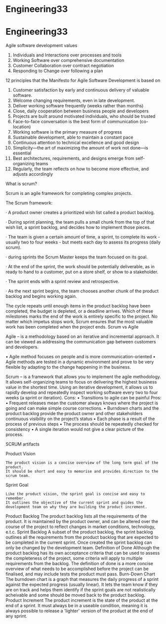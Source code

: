 # Engineering33

# Engineering33


Agile software development values

1) Individuals and Interactions over processes and tools
2) Working Software over comprehensive documentation
3) Customer Collaboration over contract negotiation
4) Responding to Change over following a plan


12 principles that the Manifesto for Agile Software Development is based on

1) Customer satisfaction by early and continuous delivery of valuable software.
2) Welcome changing requirements, even in late development.
3) Deliver working software frequently (weeks rather than months)
4) Close, daily cooperation between business people and developers
5) Projects are built around motivated individuals, who should be trusted
6) Face-to-face conversation is the best form of communication (co-location)
7) Working software is the primary measure of progress
8) Sustainable development, able to maintain a constant pace
9) Continuous attention to technical excellence and good design
10) Simplicity—the art of maximizing the amount of work not done—is essential
11) Best architectures, requirements, and designs emerge from self-organizing teams
12) Regularly, the team reflects on how to become more effective, and adjusts accordingly

What is scrum?

Scrum is an agile framework for completing complex projects.

The Scrum framework:

  · A product owner creates a prioritized wish list called a product backlog.

  · During sprint planning, the team pulls a small chunk from the top of that wish list, a sprint backlog, and decides how to implement those pieces.

  · The team is given a certain amount of time, a sprint, to complete its work - usually two to four weeks - but meets each day to assess its progress (daily scrum).

  · during sprints the Scrum Master keeps the team focused on its goal.

  · At the end of the sprint, the work should be potentially deliverable, as in ready to hand to a customer, put on a store shelf, or show to a stakeholder.

  · The sprint ends with a sprint review and retrospective.

  · As the next sprint begins, the team chooses another chunk of the product backlog and begins working again. 

The cycle repeats until enough items in the product backlog have been completed, the budget is depleted, or a deadline arrives. Which of these milestones marks the end of the work is entirely specific to the project. No matter which impetus stops work, Scrum ensures that the most valuable work has been completed when the project ends.
Scrum vs Agile

Agile – is a methodology based on an iterative and incremental approach. 
It can be viewed as addressing the communication gap between customers 
and developers.

•	Agile method focuses on people and is more 
communication-oriented
•	Agile methods are tested in a dynamic environment and prove to 
be very flexible by adapting to the change happening in the business.

Scrum – is a framework that allows you to implement the agile 
methodology. It allows self-organizing teams to focus on delivering the 
highest business value in the shortest time. Using an iterative 
development, it allows us to rapidly develop and repeatedly inspect 
working software every two to four weeks (a sprint or iteration).
Cons:
•	Transitions to agile can be painful
Pros:
•	Frequent releases mean the customer always knows where the 
project is going and can make simple course corrections.
•	Burndown charts and the product backlog provide the product 
owner and other stakeholders continuous visibility on the project’s 
status
•	Each phase is a result of the process of previous steps
•	The process should be repeatedly checked for consistency
•	A single iteration would not give a clear picture of the 
process.


SCRUM artifacts

Product Vision

	The product vision is a concise overview of the long term goal of the product.
	It should be short and easy to memorise and provides direction to the scrum team.
Sprint Goal

	Like the product vision, the sprint goal is concise and easy to remember.
	It outlines the objective of the current sprint and guides the development team on why they are building the product increment.
Product Backlog
	The product backlog lists all the requirements of the product.
	It is maintained by the product owner, and can be altered over the course of the project to reflect changes in market conditions, technology, e.t.c.
Sprint Backlog
	A subset of the product backlog, the sprint backlog outlines all the requirements from the product backlog that are expected to be completed in the current sprint.
	Once created the sprint backlog can only be changed by the development team.
Definition of Done
	Although the product backlog has its own acceptance criteria that can be used to assess the completeness of the project, some criteria will apply to multiple requirements from the backlog.
	The definition of done is a more concise overview of what needs to be accomplished before the project can be finalised, and may include tests the product must pass.
Burn-Down Chart
	The burndown chart is a graph that measures the daily progress of a sprint against the expected progress (usually linear).
	It lets the team know if they are on track and helps them identify if the sprint goals are not realistically acheivable and some should be moved back to the product backlog.
Product Increment
	The product increment is the state of the product at the end of a sprint.
	It must always be in a useable condition, meaning it is always possible to release a 'lighter' version of the product at the end of any sprint.

